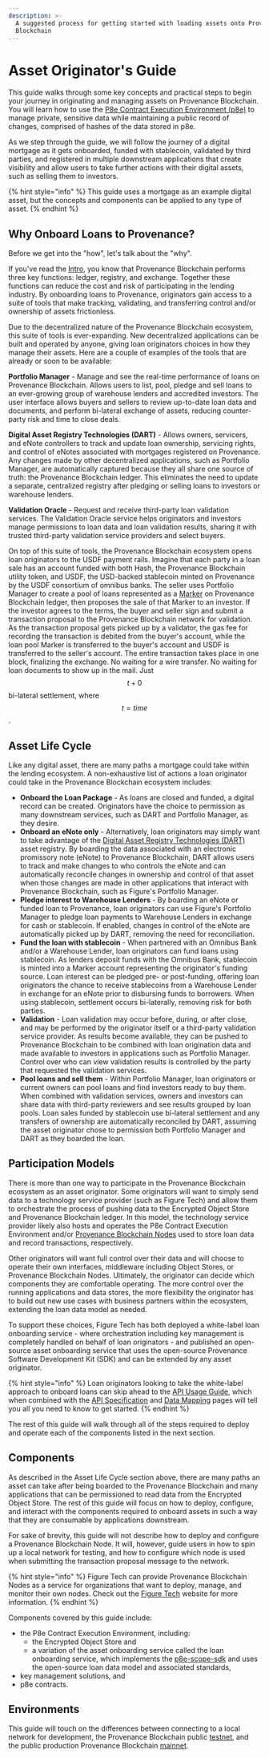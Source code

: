 ```yaml
---
description: >-
  A suggested process for getting started with loading assets onto Provenance
  Blockchain
---
```


# Asset Originator's Guide

This guide walks through some key concepts and practical steps to begin your journey in originating and managing assets on Provenance Blockchain. You will learn how to use the [P8e Contract Execution Environment (p8e)](https://docs.provenance.io/p8e/overview) to manage private, sensitive data while maintaining a public record of changes, comprised of hashes of the data stored in p8e.

As we step through the guide, we will follow the journey of a digital mortgage as it gets onboarded, funded with stablecoin, validated by third parties, and registered in multiple downstream applications that create visibility and allow users to take further actions with their digital assets, such as selling them to investors.

{% hint style="info" %}
This guide uses a mortgage as an example digital asset, but the concepts and components can be applied to any type of asset.
{% endhint %}

## Why Onboard Loans to Provenance?

Before we get into the "how", let's talk about the "why".

If you've read the [Intro](../../ecosystem/financial-services-blockchain/), you know that Provenance Blockchain performs three key functions: ledger, registry, and exchange. Together these functions can reduce the cost and risk of participating in the lending industry. By onboarding loans to Provenance, originators gain access to a suite of tools that make tracking, validating, and transferring control and/or ownership of assets frictionless.&#x20;

Due to the decentralized nature of the Provenance Blockchain ecosystem, this suite of tools is ever-expanding. New decentralized applications can be built and operated by anyone, giving loan originators choices in how they manage their assets. Here are a couple of examples of the tools that are already or soon to be available:

**Portfolio Manager** - Manage and see the real-time performance of loans on Provenance Blockchain. Allows users to list, pool, pledge and sell loans to an ever-growing group of warehouse lenders and accredited investors. The user interface allows buyers and sellers to review up-to-date loan data and documents, and perform bi-lateral exchange of assets, reducing counter-party risk and time to close deals.

**Digital Asset Registry Technologies (DART)** - Allows owners, servicers, and eNote controllers to track and update loan ownership, servicing rights, and control of eNotes associated with mortgages registered on Provenance. Any changes made by other decentralized applications, such as Portfolio Manager, are automatically captured because they all share one source of truth: the Provenance Blockchain ledger. This eliminates the need to update a separate, centralized registry after pledging or selling loans to investors or warehouse lenders.

**Validation Oracle** - Request and receive third-party loan validation services. The Validation Oracle service helps originators and investors manage permissions to loan data and loan validation results, sharing it with trusted third-party validation service providers and select buyers.

On top of this suite of tools, the Provenance Blockchain ecosystem opens loan originators to the USDF payment rails. Imagine that each party in a loan sale has an account funded with both Hash, the Provenance Blockchain utility token, and USDF, the USD-backed stablecoin minted on Provenance by the USDF consortium of omnibus banks. The seller uses Portfolio Manager to create a pool of loans represented as a [Marker](../../modules/marker-module.md) on Provenance Blockchain ledger, then proposes the sale of that Marker to an investor. If the investor agrees to the terms, the buyer and seller sign and submit a transaction proposal to the Provenance Blockchain network for validation. As the transaction proposal gets picked up by a validator, the gas fee for recording the transaction is debited from the buyer's account, while the loan pool Marker is transferred to the buyer's account and USDF is transferred to the seller's account. The entire transaction takes place in one block, finalizing the exchange. No waiting for a wire transfer. No waiting for loan documents to show up in the mail. Just $$t+0$$ bi-lateral settlement, where $$t=time$$.

## Asset Life Cycle

Like any digital asset, there are many paths a mortgage could take within the lending ecosystem. A non-exhaustive list of actions a loan originator could take in the Provenance Blockchain ecosystem includes:

* **Onboard the Loan Package** - As loans are closed and funded, a digital record can be created. Originators have the choice to permission as many downstream services, such as DART and Portfolio Manager, as they desire.
* **Onboard an eNote only** - Alternatively, loan originators may simply want to take advantage of the [Digital Asset Registry Technologies (DART)](https://www.dartinc.io) asset registry. By boarding the data associated with an electronic promissory note (eNote) to Provenance Blockchain, DART allows users to track and make changes to who controls the eNote and can automatically reconcile changes in ownership and control of that asset when those changes are made in other applications that interact with Provenance Blockchain, such as Figure's Portfolio Manager.
* **Pledge interest to Warehouse Lenders** - By boarding an eNote or funded loan to Provenance, loan originators can use Figure's Portfolio Manager to pledge loan payments to Warehouse Lenders in exchange for cash or stablecoin. If enabled, changes in control of the eNote are automatically picked up by DART, removing the need for reconciliation.
* **Fund the loan with stablecoin** - When partnered with an Omnibus Bank and/or a Warehouse Lender, loan originators can fund loans using stablecoin. As lenders deposit funds with the Omnibus Bank, stablecoin is minted into a Marker account representing the originator's funding source. Loan interest can be pledged pre- or post-funding, offering loan originators the chance to receive stablecoins from a Warehouse Lender in exchange for an eNote prior to disbursing funds to borrowers. When using stablecoin, settlement occurs bi-laterally, removing risk for both parties.
* **Validation** - Loan validation may occur before, during, or after close, and may be performed by the originator itself or a third-party validation service provider. As results become available, they can be pushed to Provenance Blockchain to be combined with loan origination data and made available to investors in applications such as Portfolio Manager. Control over who can view validation results is controlled by the party that requested the validation services.
* **Pool loans and sell them** - Within Portfolio Manager, loan originators or current owners can pool loans and find investors ready to buy them. When combined with validation services, owners and investors can share data with third-party reviewers and see results grouped by loan pools. Loan sales funded by stablecoin use bi-lateral settlement and any transfers of ownership are automatically reconciled by DART, assuming the asset originator chose to permission both Portfolio Manager and DART as they boarded the loan.

## Participation Models

There is more than one way to participate in the Provenance Blockchain ecosystem as an asset originator. Some originators will want to simply send data to a technology service provider (such as Figure Tech) and allow them to orchestrate the process of pushing data to the Encrypted Object Store and Provenance Blockchain ledger. In this model, the technology service provider likely also hosts and operates the P8e Contract Execution Environment and/or [Provenance Blockchain Nodes](https://docs.provenance.io/blockchain/introduction/major-components#provenance-blockchain-node) used to store loan data and record transactions, respectively.

Other originators will want full control over their data and will choose to operate their own interfaces, middleware including Object Stores, or Provenance Blockchain Nodes. Ultimately, the originator can decide which components they are comfortable operating. The more control over the running applications and data stores, the more flexibility the originator has to build out new use cases with business partners within the ecosystem, extending the loan data model as needed.

To support these choices, Figure Tech has both deployed a white-label loan onboarding service - where orchestration including key management is completely handled on behalf of loan originators - and published an open-source asset onboarding service that uses the open-source Provenance Software Development Kit (SDK) and can be extended by any asset originator.

{% hint style="info" %}
Loan originators looking to take the white-label approach to onboard loans can skip ahead to the [API Usage Guide](loan-onboarding-service/api-usage-guide.md), which when combined with the [API Specification](loan-onboarding-service/api-specification.md) and [Data Mapping](loan-onboarding-service/data-mapping.md) pages will tell you all you need to know to get started.
{% endhint %}

The rest of this guide will walk through all of the steps required to deploy and operate each of the components listed in the next section.

## Components

As described in the Asset Life Cycle section above, there are many paths an asset can take after being boarded to the Provenance Blockchain and many applications that can be permissioned to read data from the Encrypted Object Store. The rest of this guide will focus on how to deploy, configure, and interact with the components required to onboard assets in such a way that they are consumable by applications downstream.

For sake of brevity, this guide will not describe how to deploy and configure a Provenance Blockchain Node. It will, however, guide users in how to spin up a local network for testing, and how to configure which node is used when submitting the transaction proposal message to the network.

{% hint style="info" %}
Figure Tech can provide Provenance Blockchain Nodes as a service for organizations that want to deploy, manage, and monitor their own nodes. Check out the [Figure Tech](https://www.figure.tech) website for more information.
{% endhint %}

Components covered by this guide include:

* the P8e Contract Execution Environment, including:
  * the  Encrypted Object Store and
  * a variation of the asset onboarding service called the loan onboarding service, which implements the [p8e-scope-sdk](https://github.com/provenance-io/p8e-scope-sdk) and uses the open-source loan data model and associated standards,
* key management solutions, and
* p8e contracts.

## Environments

This guide will touch on the differences between connecting to a local network for development, the Provenance Blockchain public [testnet](https://github.com/provenance-io/testnet), and the public production Provenance Blockchain [mainnet](https://github.com/provenance-io/mainnet).
